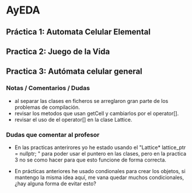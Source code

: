 # AyEDA

## Práctica 1: Automata Celular Elemental

## Practica 2: Juego de la Vida

## Practica 3: Autómata celular general

### Notas / Comentarios / Dudas

- al separar las clases en ficheros se arreglaron gran parte de los problemas de compilación.
- revisar los metodos que usan getCell y cambiarlos por el operator[].
- revisar el uso de el operator[] en la clase Lattice.

### Dudas que comentar al profesor

- En las practicas anterirores yo he estado usando el "Lattice* lattice_ptr = nullptr; " para poder usar el puntero en las clases, pero en la practica 3 no se como hacer para que esto funcione de forma correcta.

- En prácticas anteriores he usado condionales para crear los objetos, si mantengo la misma idea aquí, me vana quedar muchos condicionales, ¿hay alguna forma de evitar esto?